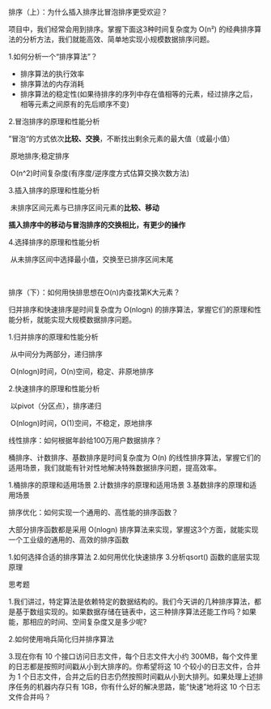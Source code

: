排序（上）：为什么插入排序比冒泡排序更受欢迎？

项目中，我们经常会用到排序。掌握下面这3种时间复杂度为 O(n²) 的经典排序算法的分析方法，我们就能高效、简单地实现小规模数据排序问题。

1.如何分析一个“排序算法”？

- 排序算法的执行效率
- 排序算法的内存消耗
- 排序算法的稳定性(如果待排序的序列中存在值相等的元素，经过排序之后，相等元素之间原有的先后顺序不变)

2.冒泡排序的原理和性能分析

​	”冒泡“的方式依次**比较、交换**，不断找出剩余元素的最大值（或最小值）

​	原地排序;稳定排序

​	O(n^2)时间复杂度(有序度/逆序度方式估算交换次数方法)

3.插入排序的原理和性能分析

​	未排序区间元素与已排序区间元素的**比较、移动**

​	**插入排序中的移动与冒泡排序的交换相比，有更少的操作**

4.选择排序的原理和性能分析

​	从未排序区间中选择最小值，交换至已排序区间末尾

​	



排序（下）：如何用快排思想在O(n)内查找第K大元素？

归并排序和快速排序是时间复杂度为 O(nlogn) 的排序算法，掌握它们的原理和性能分析，就能实现大规模数据排序问题。

1.归并排序的原理和性能分析

​	从中间分为两部分，递归排序

​	O(nlogn)时间，O(n)空间，稳定、非原地排序

2.快速排序的原理和性能分析

​	以pivot（分区点），排序递归

​	O(nlogn)时间，O(1)空间，不稳定，原地排序



线性排序：如何根据年龄给100万用户数据排序？

桶排序、计数排序、基数排序是时间复杂度为 O(n) 的线性排序算法，掌握它们的适用场景，我们就能有针对性地解决特殊数据排序问题，提高效率。

1.桶排序的原理和适用场景
2.计数排序的原理和适用场景
3.基数排序的原理和适用场景



排序优化：如何实现一个通用的、高性能的排序函数？

大部分排序函数都是采用 O(nlogn) 排序算法来实现，掌握这3个方面，就能实现一个工业级的通用的、高效的排序函数

1.如何选择合适的排序算法
2.如何用优化快速排序
3.分析qsort() 函数的底层实现原理







思考题

1.我们讲过，特定算法是依赖特定的数据结构的。我们今天讲的几种排序算法，都是基于数组实现的。如果数据存储在链表中，这三种排序算法还能工作吗？如果能，那相应的时间、空间复杂度又是多少呢?



2.如何使用哨兵简化归并排序算法

3.现在你有 10 个接口访问日志文件，每个日志文件大小约 300MB，每个文件里的日志都是按照时间戳从小到大排序的。你希望将这 10 个较小的日志文件，合并为 1 个日志文件，合并之后的日志仍然按照时间戳从小到大排列。如果处理上述排序任务的机器内存只有 1GB，你有什么好的解决思路，能“快速”地将这 10 个日志文件合并吗？